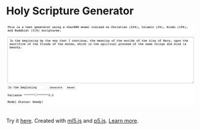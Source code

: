 # Holy Scripture Generator

![demo](demo.jpg)

\
Try it [here](https://ellennickles.github.io/holy-scripture-generator/).
Created with [ml5.js](https://ml5js.org/) and [p5.js](https://p5js.org/). 
[Learn more](https://ellennickles.site/blog/2018/12/12/week-14-generating-holy-scripture).
